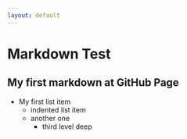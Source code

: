 ```yaml
---
layout: default
---
```


# Markdown Test

## My first markdown at GitHub Page

- My first list item
  - indented list item
  - another one
    - third level deep
    
